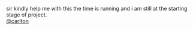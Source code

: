 sir kindly help me with this the time is running and i am still at the
starting stage of project.  
[@carlton](/u/carlton)